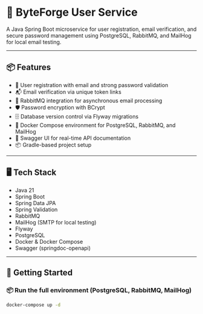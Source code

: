 # 📧 ByteForge User Service

A Java Spring Boot microservice for user registration, email verification, and secure password management using PostgreSQL, RabbitMQ, and MailHog for local email testing.

---

## 📦 Features

- 📑 User registration with email and strong password validation
- 📬 Email verification via unique token links
- 🐰 RabbitMQ integration for asynchronous email processing
- 🛡️ Password encryption with BCrypt
- 🗄️ Database version control via Flyway migrations
- 🐳 Docker Compose environment for PostgreSQL, RabbitMQ, and MailHog
- 📖 Swagger UI for real-time API documentation
- 📦 Gradle-based project setup

---

## 🖥️ Tech Stack

- Java 21
- Spring Boot
- Spring Data JPA
- Spring Validation
- RabbitMQ
- MailHog (SMTP for local testing)
- Flyway
- PostgreSQL
- Docker & Docker Compose
- Swagger (springdoc-openapi)

---

## 🚀 Getting Started

### 📦 Run the full environment (PostgreSQL, RabbitMQ, MailHog)

```bash
docker-compose up -d
